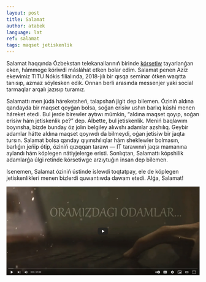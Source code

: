 ```yaml
---
layout: post
title: Salamat
author: atabek
language: lat
ref: salamat
tags: maqset jetiskenlik
---
```


Salamat haqqında Ózbekstan telekanallarınıń birinde [kórsetiw](https://www.youtube.com/watch?v=n0TW8C5f5Ng) tayarlanǵan eken, hámmege kóriwdi másláhát etken bolar edim. Salamat penen Aziz ekewimiz TITU Nókis filialında, 2018-jılı bir qısqa seminar ótken waqıtta tanısıp, azmaz sóylesken edik. Onnan berli arasında messenjer yaki social tarmaqlar arqalı jazısıp turamız.

Salamattı men júdá háreketsheń, talapshań jigit dep bilemen. Óziniń aldına qandayda bir maqset qoyǵan bolsa, soǵan erisiw ushın barlıq kúshi menen háreket etedi. Bul jerde birewler aytıwı múmkin, “aldına maqset qoyıp, soǵan erisiw hám jetiskenlik pe?” dep. Álbette, bul jetiskenlik. Meniń baqlawım boyınsha, bizde bunday óz jolın belgiley alıwshı adamlar azshılıq. Geybir adamlar hátte aldına maqset qoyıwdı da bilmeydi, oǵan jetisiw bir jaqta tursın. Salamat bolsa qanday qıyınshılıqlar hám sheklewler bolmasın, barlıǵın jeńip ótip, óziniń qızıqqan tarawı — IT tarawınıń jaqsı mamanına aylandı hám kóplegen nátiyjelerge eristi. Sonlıqtan, Salamattı kópshilik adamlarǵa úlgi retinde kórsetiwge arzıytuǵın insan dep bilemen.

Isenemen, Salamat óziniń ústinde islewdi toqtatpay, ele de kóplegen jetiskenlikleri menen bizlerdi quwantıwda dawam etedi. Alǵa, Salamat!

[![Oramizdagi odamlar youtube screenshot](/assets/img/oramizdagi-odamlar-youtube-screenshot.jpg "Oramizdagi odamlar youtube screenshot")](https://www.youtube.com/watch?v=n0TW8C5f5Ng)
